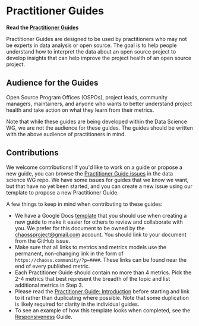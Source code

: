 # Practitioner Guides

**Read the [Practitioner Guides](https://chaoss.community/about-chaoss-practitioner-guides/)**

Practitioner Guides are designed to be used by practitioners who may not be experts in data analysis or open source. The goal is to help people understand how to interpret the data about an open source project to develop insights that can help improve the project health of an open source project. 

## Audience for the Guides

Open Source Program Offices (OSPOs), project leads, community managers, maintainers, and anyone who wants to better understand project health and take action on what they learn from their metrics.

Note that while these guides are being developed within the Data Science WG, we are not the audience for these guides. The guides should be written with the above audience of practitioners in mind.

## Contributions

We welcome contributions! If you'd like to work on a guide or propose a new guide, you can browse the [Practitioner Guide issues](https://github.com/chaoss/wg-data-science/issues?q=is%3Aissue+is%3Aopen+label%3A%22practitioner+guide%22) in the data science WG repo. We have some issues for guides that we know we want, but that have no yet been started, and you can create a new issue using our template to propose a new Practitioner Guide.

A few things to keep in mind when contributing to these guides:
* We have a Google Docs [template](https://docs.google.com/document/d/1xe3KkkoBHcn9tyFaMTQ0TIfzZGkJPzBvrravp8Cdtl4/edit?usp=sharing) that you should use when creating a new guide to make it easier for others to review and collaborate with you. We prefer for this document to be owned by the chaossproject@gmail.com account. You should link to your document from the GitHub issue.
* Make sure that all links to metrics and metrics models use the permanent, non-changing link in the form of `https://chaoss.community/?p=####`. These links can be found near the end of every published metric.
* Each Practitioner Guide should contain no more than 4 metrics. Pick the 2-4 metrics that best represent the breadth of the topic and list additional metrics in Step 3. 
* Please read the [Practitioner Guide: Introduction](introduction.md) before starting and link to it rather than duplicating where possible. Note that some duplication is likely required for clarity in the individual guides.
* To see an example of how this template looks when completed, see the [Responsiveness](https://docs.google.com/document/d/1bRe7m-kIr208H_MaubbU87QIJZJ18wc_g0mN_cEXO_c/edit) Guide.

